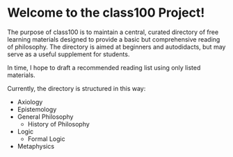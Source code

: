 # Welcome to the class100 Project!

The purpose of class100 is to maintain a central, curated directory of free learning materials designed to provide a basic but comprehensive reading of philosophy.
The directory is aimed at beginners and autodidacts, but may serve as a useful supplement for students.

In time, I hope to draft a recommended reading list using only listed materials.

Currently, the directory is structured in this way:

- Axiology
- Epistemology
- General Philosophy
  - History of Philosophy
- Logic
  - Formal Logic
- Metaphysics
